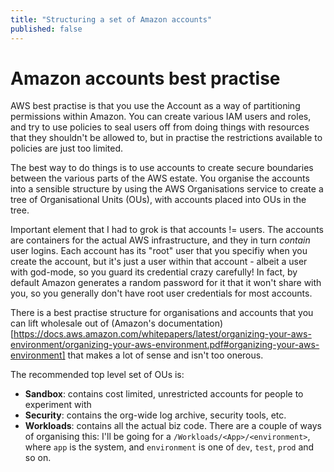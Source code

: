 ```yaml
---
title: "Structuring a set of Amazon accounts"
published: false
---
```


# Amazon accounts best practise

AWS best practise is that you use the Account as a way of partitioning permissions within Amazon. You can create various IAM users and roles, and try to use policies to seal users off from doing things with resources that they shouldn't be allowed to, but in practise the restrictions available to policies are just too limited.

The best way to do things is to use accounts to create secure boundaries between the various parts of the AWS estate. You organise the accounts into a sensible structure by using the AWS Organisations service to create a tree of Organisational Units (OUs), with accounts placed into OUs in the tree. 

Important element that I had to grok is that accounts != users. The accounts are containers for the actual AWS infrastructure, and they in turn _contain_ user logins.  Each account has its "root" user that you specifiy when you create the account, but it's just a user within that account - albeit a user with god-mode, so you guard its credential crazy carefully! In fact, by default Amazon generates a random password for it that it won't share with you, so you generally don't have root user credentials for most accounts.

There is a best practise structure for organisations and accounts that you can lift wholesale out of (Amazon's documentation)[https://docs.aws.amazon.com/whitepapers/latest/organizing-your-aws-environment/organizing-your-aws-environment.pdf#organizing-your-aws-environment] that makes a lot of sense and isn't too onerous.

The recommended top level set of OUs is:
 * **Sandbox**: contains cost limited, unrestricted accounts for people to experiment with
 * **Security**: contains the org-wide log archive, security tools, etc.
 * **Workloads**: contains all the actual biz code. There are a couple of ways of organising this: I'll be going for a `/Workloads/<App>/<environment>`, where `app` is the system, and `environment` is one of `dev`, `test`, `prod` and so on.
 

